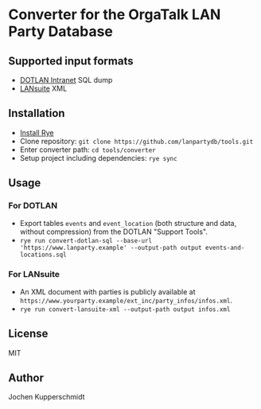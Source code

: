 # Converter for the OrgaTalk LAN Party Database


## Supported input formats

* [DOTLAN Intranet](https://intranet.dotlan.net/) SQL dump
* [LANsuite](https://github.com/lansuite/lansuite) XML


## Installation

* [Install Rye](https://rye-up.com/guide/installation/)
* Clone repository: `git clone https://github.com/lanpartydb/tools.git`
* Enter converter path: `cd tools/converter`
* Setup project including dependencies: `rye sync`


## Usage


### For DOTLAN

* Export tables `events` and `event_location` (both structure and data,
  without compression) from the DOTLAN "Support Tools".
* `rye run convert-dotlan-sql --base-url 'https://www.lanparty.example' --output-path output events-and-locations.sql`


### For LANsuite

* An XML document with parties is publicly available at
  `https://www.yourparty.example/ext_inc/party_infos/infos.xml`.
* `rye run convert-lansuite-xml --output-path output infos.xml`


## License

MIT


## Author

Jochen Kupperschmidt
